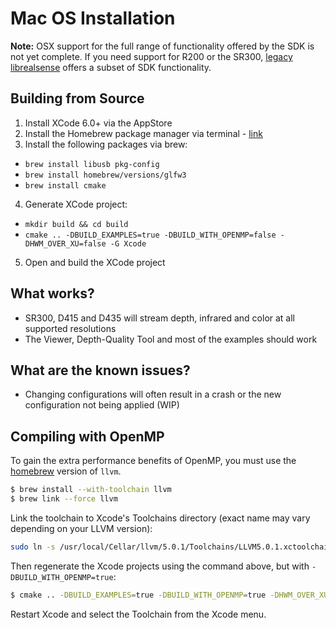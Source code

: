 # Mac OS Installation  

**Note:** OSX support for the full range of functionality offered by the SDK is not yet complete. If you need support for R200 or the SR300, [legacy librealsense](https://github.com/IntelRealSense/librealsense/tree/legacy) offers a subset of SDK functionality. 

## Building from Source

1. Install XCode 6.0+ via the AppStore
2. Install the Homebrew package manager via terminal - [link](http://brew.sh/)
3. Install the following packages via brew:
  * `brew install libusb pkg-config`
  * `brew install homebrew/versions/glfw3`
  * `brew install cmake`
4. Generate XCode project:
  * `mkdir build && cd build`
  * `cmake .. -DBUILD_EXAMPLES=true -DBUILD_WITH_OPENMP=false -DHWM_OVER_XU=false -G Xcode`
5. Open and build the XCode project

## What works?
* SR300, D415 and D435 will stream depth, infrared and color at all supported resolutions
* The Viewer, Depth-Quality Tool and most of the examples should work

## What are the known issues?
* Changing configurations will often result in a crash or the new configuration not being applied (WIP)

## Compiling with OpenMP

To gain the extra performance benefits of OpenMP, you must use the [homebrew](https://brew.sh/) version of `llvm`.

```bash
$ brew install --with-toolchain llvm
$ brew link --force llvm
```

Link the toolchain to Xcode's Toolchains directory (exact name may vary depending on your LLVM version):

```bash
sudo ln -s /usr/local/Cellar/llvm/5.0.1/Toolchains/LLVM5.0.1.xctoolchain /Applications/Xcode.app/Contents/Developer/Toolchains/LLVM5.0.1.xctoolchain
```

Then regenerate the Xcode projects using the command above, but with `-DBUILD_WITH_OPENMP=true`:

```bash
$ cmake .. -DBUILD_EXAMPLES=true -DBUILD_WITH_OPENMP=true -DHWM_OVER_XU=false -G Xcode
```

Restart Xcode and select the Toolchain from the Xcode menu.
